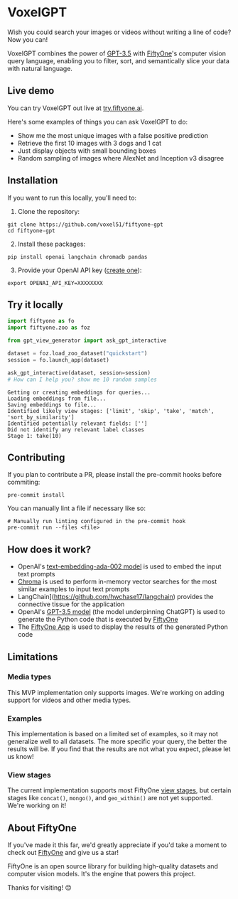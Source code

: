 # VoxelGPT

Wish you could search your images or videos without writing a line of code? Now
you can!

VoxelGPT combines the power of
[GPT-3.5](https://platform.openai.com/docs/models/gpt-3-5) with
[FiftyOne](https://github.com/voxel51/fiftyone)'s computer vision query
language, enabling you to filter, sort, and semantically slice your data with
natural language.

## Live demo

You can try VoxelGPT out live at [try.fiftyone.ai](https://try.fiftyone.ai).

Here's some examples of things you can ask VoxelGPT to do:

- Show me the most unique images with a false positive prediction
- Retrieve the first 10 images with 3 dogs and 1 cat
- Just display objects with small bounding boxes
- Random sampling of images where AlexNet and Inception v3 disagree

## Installation

If you want to run this locally, you'll need to:

1. Clone the repository:

```shell
git clone https://github.com/voxel51/fiftyone-gpt
cd fiftyone-gpt
```

2. Install these packages:

```shell
pip install openai langchain chromadb pandas
```

3. Provide your OpenAI API key
   ([create one](https://platform.openai.com/account/api-keys)):

```shell
export OPENAI_API_KEY=XXXXXXXX
```

## Try it locally

```py
import fiftyone as fo
import fiftyone.zoo as foz

from gpt_view_generator import ask_gpt_interactive

dataset = foz.load_zoo_dataset("quickstart")
session = fo.launch_app(dataset)
```

```py
ask_gpt_interactive(dataset, session=session)
# How can I help you? show me 10 random samples
```

```
Getting or creating embeddings for queries...
Loading embeddings from file...
Saving embeddings to file...
Identified likely view stages: ['limit', 'skip', 'take', 'match', 'sort_by_similarity']
Identified potentially relevant fields: ['']
Did not identify any relevant label classes
Stage 1: take(10)
```

## Contributing

If you plan to contribute a PR, please install the pre-commit hooks before
commiting:

```shell
pre-commit install
```

You can manually lint a file if necessary like so:

```shell
# Manually run linting configured in the pre-commit hook
pre-commit run --files <file>
```

## How does it work?

- OpenAI's
  [text-embedding-ada-002 model](https://platform.openai.com/docs/guides/embeddings/embedding-models)
  is used to embed the input text prompts
- [Chroma](https://www.trychroma.com) is used to perform in-memory vector
  searches for the most similar examples to input text prompts
- LangChain](https://github.com/hwchase17/langchain) provides the connective
  tissue for the application
- OpenAI's [GPT-3.5 model](https://platform.openai.com/docs/models/gpt-3-5)
  (the model underpinning ChatGPT) is used to generate the Python code that
  is executed by [FiftyOne](https://github.com/voxel51/fiftyone)
- The [FiftyOne App](https://docs.voxel51.com/user_guide/app.html) is used to
  display the results of the generated Python code

## Limitations

### Media types

This MVP implementation only supports images. We're working on adding support
for videos and other media types.

### Examples

This implementation is based on a limited set of examples, so it may not
generalize well to all datasets. The more specific your query, the better the
results will be. If you find that the results are not what you expect, please
let us know!

### View stages

The current implementation supports most FiftyOne
[view stages](https://docs.voxel51.com/user_guide/using_views.html), but
certain stages like `concat()`, `mongo()`, and `geo_within()` are not yet
supported. We're working on it!

## About FiftyOne

If you've made it this far, we'd greatly appreciate if you'd take a moment to
check out [FiftyOne](https://github.com/voxel51/fiftyone) and give us a star!

FiftyOne is an open source library for building high-quality datasets and
computer vision models. It's the engine that powers this project.

Thanks for visiting! 😊
